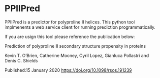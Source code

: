 # PPIIPred
PPIIPred is a predictor for polyproline II helices. This python tool implmenents a web service client for running prediction programmatically.

If you are usign this tool please reference the publication below:


Prediction of polyproline II secondary structure propensity in proteins

Kevin T. O’Brien, Catherine Mooney, Cyril Lopez, Gianluca Pollastri and Denis C. Shields

Published:15 January 2020 https://doi.org/10.1098/rsos.191239
